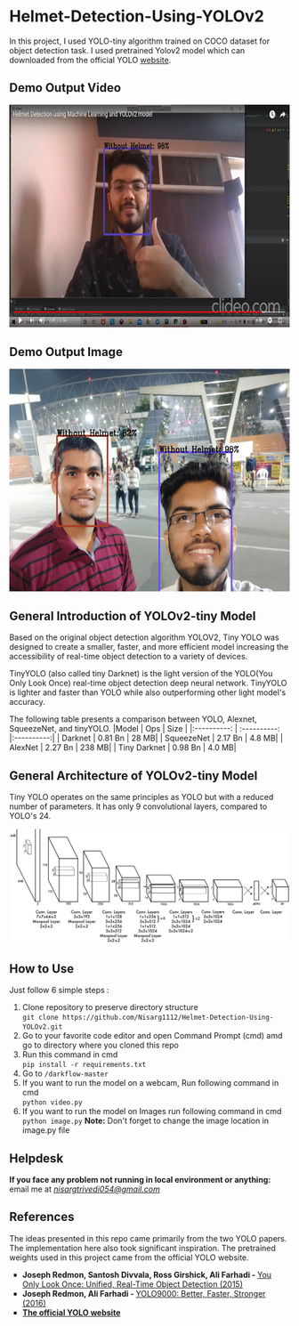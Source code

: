 # Helmet-Detection-Using-YOLOv2

In this project, I used YOLO-tiny algorithm trained on COCO dataset for object detection task. I used pretrained Yolov2 model which can downloaded from the official YOLO <a href='https://pjreddie.com/darknet/yolo/'>website</a>.

## Demo Output Video

<a href="http://www.youtube.com/watch?feature=player_embedded&v=9nWZnHMc2Lg
" target="_blank"><img src="Screenshot 2021-06-23 025047.png" alt="IMAGE ALT TEXT HERE"  height=400px></a>

## Demo Output Image

<img src="Screenshot 2021-06-23 021345.png" height=400px>

## General Introduction of YOLOv2-tiny Model

Based on  the  original  object  detection  algorithm  YOLOV2, Tiny YOLO was designed to create a smaller, faster, and more efficient model increasing the accessibility of real-time object detection to a  variety  of  devices.

TinyYOLO (also called tiny Darknet) is the light version of the YOLO(You Only Look Once) real-time object detection deep neural network. TinyYOLO is lighter and faster than YOLO while also outperforming other light model's accuracy. 

The following table presents a comparison between YOLO, Alexnet, SqueezeNet, and tinyYOLO.
|Model | Ops  | Size |
|:----------: | :----------: |:----------:|
| Darknet  | 0.81 Bn  | 28 MB|
| SqueezeNet   | 2.17 Bn	   | 4.8 MB|
| AlexNet     | 2.27 Bn    | 238 MB|
| Tiny Darknet      | 0.98 Bn     | 4.0 MB|

## General Architecture of YOLOv2-tiny Model
Tiny YOLO operates on the same principles as YOLO but with a reduced number of parameters. It has only 9 convolutional layers, compared to YOLO's 24.

<img src="2400px-Yolo_architecture.png">

## How to Use
Just follow 6 simple steps :

1. Clone repository to preserve directory structure<br>
`git clone https://github.com/Nisarg1112/Helmet-Detection-Using-YOLOv2.git`
2. Go to your favorite code editor and open Command Prompt (cmd) amd go to directory where you cloned this repo
3. Run this command in cmd<br>
   `pip install -r requirements.txt`
4. Go to `/darkflow-master`
5. If you want to run the model on a webcam, Run following command in cmd<br>
   `python video.py`
6. If you want to run the model on Images run following command in cmd<br>
   `python image.py`
**Note:** Don't forget to change the image location in image.py file

## Helpdesk

**If you face any problem not running in local environment or anything:** email me at *nisargtrivedi054@gmail.com*

## References

The ideas presented in this repo came primarily from the two YOLO papers. The implementation here also took significant inspiration. The pretrained weights used in this project came from the official YOLO website.

<ul type='square'>
  <li><strong>Joseph Redmon, Santosh Divvala, Ross Girshick, Ali Farhadi - </strong><a href='https://arxiv.org/abs/1506.02640'>You Only Look Once: Unified, Real-Time Object Detection (2015)</a></li>
  <li><strong>Joseph Redmon, Ali Farhadi - </strong><a href='https://arxiv.org/abs/1612.08242'>YOLO9000: Better, Faster, Stronger (2016)</a></li>
  <li><a href='https://pjreddie.com/darknet/yolo/'><strong>The official YOLO <a href='https://pjreddie.com/darknet/yolo/'>website</a></strong></a></li>
</ul>
